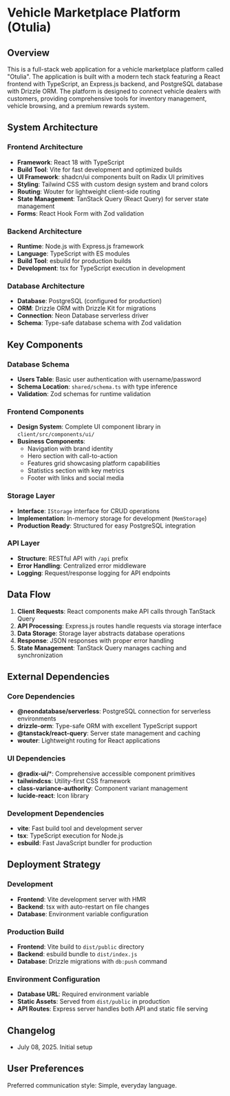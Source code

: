 # Vehicle Marketplace Platform (Otulia)

## Overview

This is a full-stack web application for a vehicle marketplace platform called "Otulia". The application is built with a modern tech stack featuring a React frontend with TypeScript, an Express.js backend, and PostgreSQL database with Drizzle ORM. The platform is designed to connect vehicle dealers with customers, providing comprehensive tools for inventory management, vehicle browsing, and a premium rewards system.

## System Architecture

### Frontend Architecture
- **Framework**: React 18 with TypeScript
- **Build Tool**: Vite for fast development and optimized builds
- **UI Framework**: shadcn/ui components built on Radix UI primitives
- **Styling**: Tailwind CSS with custom design system and brand colors
- **Routing**: Wouter for lightweight client-side routing
- **State Management**: TanStack Query (React Query) for server state management
- **Forms**: React Hook Form with Zod validation

### Backend Architecture
- **Runtime**: Node.js with Express.js framework
- **Language**: TypeScript with ES modules
- **Build Tool**: esbuild for production builds
- **Development**: tsx for TypeScript execution in development

### Database Architecture
- **Database**: PostgreSQL (configured for production)
- **ORM**: Drizzle ORM with Drizzle Kit for migrations
- **Connection**: Neon Database serverless driver
- **Schema**: Type-safe database schema with Zod validation

## Key Components

### Database Schema
- **Users Table**: Basic user authentication with username/password
- **Schema Location**: `shared/schema.ts` with type inference
- **Validation**: Zod schemas for runtime validation

### Frontend Components
- **Design System**: Complete UI component library in `client/src/components/ui/`
- **Business Components**: 
  - Navigation with brand identity
  - Hero section with call-to-action
  - Features grid showcasing platform capabilities
  - Statistics section with key metrics
  - Footer with links and social media

### Storage Layer
- **Interface**: `IStorage` interface for CRUD operations
- **Implementation**: In-memory storage for development (`MemStorage`)
- **Production Ready**: Structured for easy PostgreSQL integration

### API Layer
- **Structure**: RESTful API with `/api` prefix
- **Error Handling**: Centralized error middleware
- **Logging**: Request/response logging for API endpoints

## Data Flow

1. **Client Requests**: React components make API calls through TanStack Query
2. **API Processing**: Express.js routes handle requests via storage interface
3. **Data Storage**: Storage layer abstracts database operations
4. **Response**: JSON responses with proper error handling
5. **State Management**: TanStack Query manages caching and synchronization

## External Dependencies

### Core Dependencies
- **@neondatabase/serverless**: PostgreSQL connection for serverless environments
- **drizzle-orm**: Type-safe ORM with excellent TypeScript support
- **@tanstack/react-query**: Server state management and caching
- **wouter**: Lightweight routing for React applications

### UI Dependencies
- **@radix-ui/***: Comprehensive accessible component primitives
- **tailwindcss**: Utility-first CSS framework
- **class-variance-authority**: Component variant management
- **lucide-react**: Icon library

### Development Dependencies
- **vite**: Fast build tool and development server
- **tsx**: TypeScript execution for Node.js
- **esbuild**: Fast JavaScript bundler for production

## Deployment Strategy

### Development
- **Frontend**: Vite development server with HMR
- **Backend**: tsx with auto-restart on file changes
- **Database**: Environment variable configuration

### Production Build
- **Frontend**: Vite build to `dist/public` directory
- **Backend**: esbuild bundle to `dist/index.js`
- **Database**: Drizzle migrations with `db:push` command

### Environment Configuration
- **Database URL**: Required environment variable
- **Static Assets**: Served from `dist/public` in production
- **API Routes**: Express server handles both API and static file serving

## Changelog
- July 08, 2025. Initial setup

## User Preferences

Preferred communication style: Simple, everyday language.